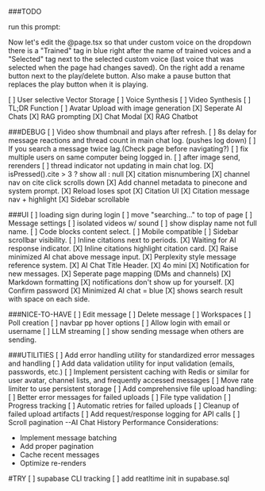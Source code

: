 ###TODO

run this prompt:

Now let's edit the @page.tsx so that under custom voice on the dropdown there is a "Trained" tag in blue right after the name of trained voices and a "Selected" tag next to the selected custom voice (last voice that was selected when the page had changes saved). On the right add a rename button next to the play/delete button. Also make a pause button that replaces the play button when it is playing.




[ ] User selective Vector Storage
[ ] Voice Synthesis
[ ] Video Synthesis
[ ] TL;DR Function
[ ] Avatar Upload with image generation
[X] Seperate AI Chats
[X] RAG prompting
[X] Chat Modal
[X] RAG Chatbot

###DEBUG
[ ] Video show thumbnail and plays after refresh.
[ ] 8s delay for message reactions and thread count in main chat log. (pushes log down)
[ ] If you search a message twice lag.(Check page before navigating?)
[ ] fix multiple users on same computer being logged in.
[ ] after image send, rerenders
[ ] thread indicator not updating in main chat log.
[X] isPressed().cite > 3 ? show all : null 
[X] citation misnumbering
[X] channel nav on cite click scrolls down
[X] Add channel metadata to pinecone and system prompt.
[X] Reload loses spot
[X] Citation UI
[X] Citation message nav + highlight
[X] Sidebar scrollable



###UI
[ ] loading sign during login
[ ] move "searching..." to top of page
[ ] Message settings
[ ] isolated videos w/ sound
[ ] show display name not full name.
[ ] Code blocks content select.
[ ] Mobile compatible
[ ] Sidebar scrollbar visibility.
[ ] Inline citations next to periods.
[X] Waiting for AI response indicator.
[X] Inline citations highlight citation card.
[X] Raise minimized AI chat above message input.
[X] Perplexity style message reference system.
[X] AI Chat Title Header.
[X] 4o mini
[X] Notification for new messages.
[X] Seperate page mapping (DMs and channels)
[X] Markdown formatting
[X] notifications don't show up for yourself.
[X] Confirm password
[X] Minimized AI chat = blue
[X] shows search result with space on each side.








###NICE-TO-HAVE
[ ] Edit message
[ ] Delete message
[ ] Workspaces
[ ] Poll creation
[ ] navbar pp hover options
[ ] Allow login with email or username
[ ] LLM streaming
[ ] show sending message when others are sending.




###UTILITIES
[ ] Add error handling utility for standardized error messages and handling
[ ] Add data validation utility for input validation (emails, passwords, etc.)
[ ] Implement persistent caching with Redis or similar for user avatar, channel lists, and frequently accessed messages
[ ] Move rate limiter to use persistent storage
[ ] Add comprehensive file upload handling:
  [ ]  Better error messages for failed uploads
  [ ]  File type validation
  [ ]  Progress tracking
  [ ]  Automatic retries for failed uploads
  [ ]  Cleanup of failed upload artifacts
[ ] Add request/response logging for API calls
[ ] Scroll pagination
--AI Chat History
Performance Considerations:
   - Implement message batching
   - Add proper pagination
   - Cache recent messages
   - Optimize re-renders



#TRY
[ ] supabase CLI tracking
[ ] add reatltime init in supabase.sql
